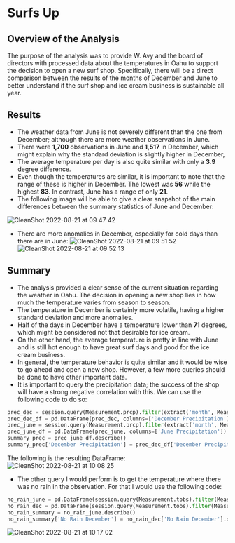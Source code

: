 # Surfs Up

## Overview of the Analysis

The purpose of the analysis was to provide W. Avy and the board of directors with processed data about the temperatures in Oahu to support the decision to open a new surf shop. Specifically, there will be a direct comparison between the results of the months of December and June to better understand if the surf shop and ice cream business is sustainable all year.

## Results

- The weather data from June is not severely different than the one from December; although there are more weather observations in June.
- There were **1,700** observations in June and **1,517** in December, which might explain why the standard deviation is slightly higher in December,
- The average temperature per day is also quite similar with only a **3.9** degree difference.
- Even though the temperatures are similar, it is important to note that the range of these is higher in December. The lowest was **56** while the highest **83**. In contrast, June has a range of only **21**.
- The following image will be able to give a clear snapshot of the main differences between the summary statistics of June and December:

![CleanShot 2022-08-21 at 09 47 42](https://user-images.githubusercontent.com/85131345/185796823-8534d485-258f-4767-9b4e-2aaf5fe01c7e.png)

- There are more anomalies in December, especially for cold days than there are in June:
  ![CleanShot 2022-08-21 at 09 51 52](https://user-images.githubusercontent.com/85131345/185797010-b39df4d0-6126-45ee-ae39-dd368b164da8.png)
  ![CleanShot 2022-08-21 at 09 52 13](https://user-images.githubusercontent.com/85131345/185797030-aa4a9ee5-ca0b-4a9d-b871-0a0587cb1698.png)

## Summary

- The analysis provided a clear sense of the current situation regarding the weather in Oahu. The decision in opening a new shop lies in how much the temperature varies from season to season.
- The temperature in December is certainly more volatile, having a higher standard deviation and more anomalies.
- Half of the days in December have a temperature lower than **71** degrees, which might be considered not that desirable for ice cream.
- On the other hand, the average temperature is pretty in line with June and is still hot enough to have great surf days and good for the ice cream business.
- In general, the temperature behavior is quite similar and it would be wise to go ahead and open a new shop. However, a few more queries should be done to have other important data.
- It is important to query the precipitation data; the success of the shop will have a strong negative correlation with this. We can use the following code to do so:

```py
prec_dec = session.query(Measurement.prcp).filter(extract('month', Measurement.date)==12).all()
prec_dec_df = pd.DataFrame(prec_dec, columns=['December Precipitation'])
prec_june = session.query(Measurement.prcp).filter(extract('month', Measurement.date)==6).all()
prec_june_df = pd.DataFrame(prec_june, columns=['June Precipitation'])
summary_prec = prec_june_df.describe()
summary_prec['December Precipitation'] = prec_dec_df['December Precipitation'].describe()
```

The following is the resulting DataFrame:
![CleanShot 2022-08-21 at 10 08 25](https://user-images.githubusercontent.com/85131345/185797717-d8f29758-67ea-48eb-b092-551e3f349453.png)

- The other query I would perform is to get the temperature where there was no rain in the observation. For that I would use the following code:

```py
no_rain_june = pd.DataFrame(session.query(Measurement.tobs).filter(Measurement.prcp == 0).filter(extract('month', Measurement.date)==6).all(), columns=['No Rain June'])
no_rain_dec = pd.DataFrame(session.query(Measurement.tobs).filter(Measurement.prcp == 0).filter(extract('month', Measurement.date)==12).all(), columns=['No Rain December'])
no_rain_summary = no_rain_june.describe()
no_rain_summary['No Rain December'] = no_rain_dec['No Rain December'].describe()
```
![CleanShot 2022-08-21 at 10 17 02](https://user-images.githubusercontent.com/85131345/185798151-2477cb74-5c8b-4d5e-997a-ed426d81b8dd.png)

